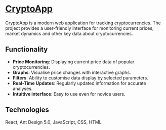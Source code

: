 # [CryptoApp](https://cryptoapp.kesug.com)

CryptoApp is a modern web application for tracking cryptocurrencies. The project provides a user-friendly interface for monitoring current prices, market dynamics and other key data about cryptocurrencies.

## Functionality

- **Price Monitoring**: Displaying current price data of popular cryptocurrencies.
- **Graphs**: Visualise price changes with interactive graphs.
- **Filters**: Ability to customise data display by selected parameters.
- **Real-Time Updates**: Regularly updated information for accurate analyses.
- **Intuitive interface**: Easy to use even for novice users.

## Technologies

 React, Ant Design 5.0, JavaScript, CSS, HTML
